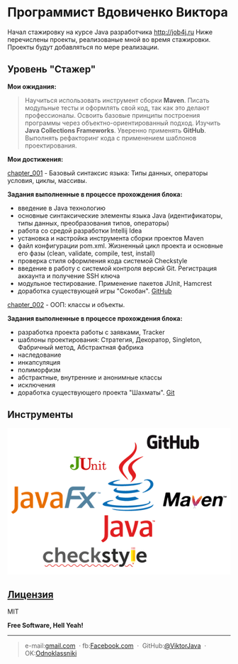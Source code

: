 # Программист Вдовиченко Виктора
Начал стажировку на курсе Java разработчика http://job4j.ru 
Ниже перечислены проекты, реализованые мной во время стажировки. 
Проекты будут добавляться по мере реализации.

## Уровень "Стажер"
**Мои ожидания:**
>Научиться использовать инструмент сборки **Maven**. Писать модульные тесты и оформлять свой код,
> так как это делают профессионалы. Освоить базовые принципы построения программы через 
>объектно-ориентированный подход. Изучить **Java Collections Frameworks**. 
>Уверенно применять **GitHub**. Выполнять рефакторинг кода с применением шаблонов проектирования.

**Мои достижения:**

[chapter_001](https://github.com/ViktorJava/job4j/tree/master/chapter_001) - Базовый синтаксис языка: Типы данных, 
операторы условия, циклы, массивы.
 
**Задания выполненные в процессе прохождения блока:**

* введение в Java технологию
* основные синтаксические элементы языка Java (идентификаторы, типы данных, преобразования типов, операторы)
* работа со средой разработки Intellij Idea
* установка и настройка инструмента сборки проектов Maven
* файл конфигурации pom.xml. Жизненный цикл проекта и основные его фазы (clean, validate, compile, test, install)
* проверка стиля оформления кода системой Checkstyle
* введение в работу с системой контроля версий Git. Регистрация аккаунта и получение SSH ключа
* модульное тестирование. Применение пакетов JUnit, Hamcrest
* доработка существующей игры "Сокобан". [GitHub](https://github.com/ViktorJava/games_oop_javafx)


[chapter_002](https://github.com/ViktorJava/job4j/tree/master/chapter_002) - ООП: классы и объекты.

**Задания выполненные в процессе прохождения блока:**
* разработка проекта работы с заявками, Tracker
* шаблоны проектирования: Стратегия, Декоратор, Singleton, Фабричный метод, Абстрактная фабрика
* наследование
* инкапсуляция
* полиморфизм
* абстрактные, внутренние и анонимные классы
* исключения
* доработка существующего проекта "Шахматы". 
[Git](https://github.com/ViktorJava/games_oop_javafx)

## Инструменты
![Algorithm schema](./images/title.png) 
	
## [Лицензия](https://github.com/ViktorJava/job4j/tree/master/LICENSE)
MIT 

**Free Software, Hell Yeah!**

---

>e-mail:[gmail.com](gipsyscrew@gmail.com) &nbsp;&middot;&nbsp;fb:[Facebook.com](https://www.facebook.com/viktor.vdovichenko) &nbsp;&middot;&nbsp;
> GitHub:[@ViktorJava](https://github.com/ViktorJava) &nbsp;&middot;&nbsp;
> OK:[Odnoklassniki](https://ok.ru/profile/571539586668)

